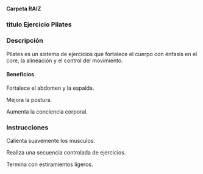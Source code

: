 #### Carpeta RAIZ 

### titulo Ejercicio Pilates


### Descripción
Pilates es un sistema de ejercicios que fortalece el cuerpo con énfasis en el core, la alineación y el control del movimiento.

#### Beneficios
Fortalece el abdomen y la espalda.

Mejora la postura.

Aumenta la conciencia corporal.

### Instrucciones
Calienta suavemente los músculos.

Realiza una secuencia controlada de ejercicios.

Termina con estiramientos ligeros.


